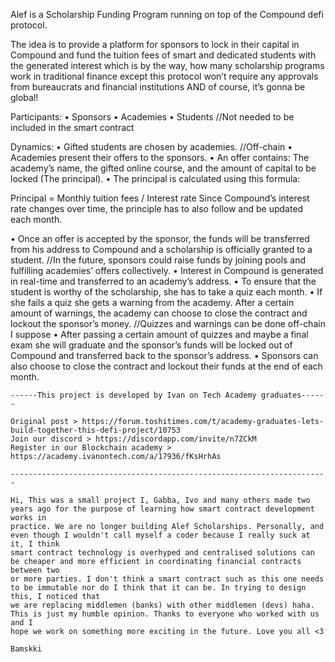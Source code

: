 Alef is a Scholarship Funding Program running on top of the Compound defi protocol.

The idea is to provide a platform for sponsors to lock in their capital in Compound and fund the tuition fees of smart and dedicated students with the generated interest which is by the way, how many scholarship programs work in traditional finance except this protocol won’t require any approvals from bureaucrats and financial institutions AND of course, it’s gonna be global!

Participants:
• Sponsors
• Academies
• Students //Not needed to be included in the smart contract

Dynamics:
• Gifted students are chosen by academies. //Off-chain
• Academies present their offers to the sponsors.
• An offer contains: The academy’s name, the gifted online course, and the amount of capital to be locked (The principal).
• The principal is calculated using this formula:

Principal = Monthly tuition fees / Interest rate
Since Compound’s interest rate changes over time, the principle has to also follow and be updated each month.

• Once an offer is accepted by the sponsor, the funds will be transferred from his address to Compound and a scholarship is officially granted to a student. //In the future, sponsors could raise funds by joining pools and fulfilling academies’ offers collectively.
• Interest in Compound is generated in real-time and transferred to an academy’s address.
• To ensure that the student is worthy of the scholarship, she has to take a quiz each month.
• If she fails a quiz she gets a warning from the academy. After a certain amount of warnings, the academy can choose to close the contract and lockout the sponsor’s money. //Quizzes and warnings can be done off-chain I suppose
• After passing a certain amount of quizzes and maybe a final exam she will graduate and the sponsor’s funds will be locked out of Compound and transferred back to the sponsor’s address.
• Sponsors can also choose to close the contract and lockout their funds at the end of each month.
    
    
    
    
    ------This project is developed by Ivan on Tech Academy graduates------
    
    Original post > https://forum.toshitimes.com/t/academy-graduates-lets-build-together-this-defi-project/10753
    Join our discord > https://discordapp.com/invite/n7ZCkM
    Register in our Blockchain academy > https://academy.ivanontech.com/a/17936/fKsHrhAs
    
    -----------------------------------------------------------------------
    
    Hi, This was a small project I, Gabba, Ivo and many others made two years ago for the purpose of learning how smart contract development works in 
    practice. We are no longer building Alef Scholarships. Personally, and even though I wouldn't call myself a coder because I really suck at it, I think 
    smart contract technology is overhyped and centralised solutions can be cheaper and more efficient in coordinating financial contracts between two 
    or more parties. I don't think a smart contract such as this one needs to be immutable nor do I think that it can be. In trying to design this, I noticed that 
    we are replacing middlemen (banks) with other middlemen (devs) haha. This is just my humble opinion. Thanks to everyone who worked with us and I 
    hope we work on something more exciting in the future. Love you all <3
    
    Bamskki
    
    
    
